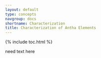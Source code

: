 ```yaml
---
layout: default
type: concepts
navgroup: docs
shortname: Characterization
title: Characterization of Antha Elements
---
```


{% include toc.html %}


need text here